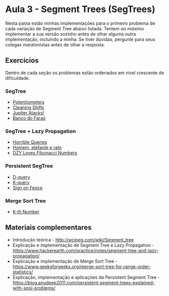 # Aula 3 - Segment Trees (SegTrees)

Nesta pasta estão minhas implementações para o primeiro problema de cada variação de Segment Tree abaixo listada. Tentem *ao máximo* implementar a sua versão sozinho antes de olhar alguma outra implementação, incluindo a minha. Se tiver dúvidas, pergunte para seus colegas maratonistas antes de olhar a resposta.

## Exercícios

Dentro de cada seção os problemas estão ordenados em nível crescente de dificuldade.

### SegTree

- [Potentiometers](https://icpcarchive.ecs.baylor.edu/index.php?option=com_onlinejudge&Itemid=8&page=show_problem&problem=192)
- [Cleaning Shifts](http://poj.org/problem?id=3171)
- [Jupiter Atacks!](https://icpcarchive.ecs.baylor.edu/index.php?option=com_onlinejudge&Itemid=8&page=show_problem&problem=3809)
- [Banco do Faraó](https://br.spoj.com/problems/BANFARAO/)

### SegTree + Lazy Propagation

- [Horrible Queries](https://www.spoj.com/problems/HORRIBLE/)
- [Homem, elefante e rato](https://br.spoj.com/problems/HOMEM/)
- [DZY Loves Fibonacci Numbers](http://codeforces.com/problemset/problem/446/C)

### Persistent SegTree

- [D-query](https://www.spoj.com/problems/DQUERY/)
- [K-query](https://www.spoj.com/problems/KQUERY/)
- [Sign on Fence](https://codeforces.com/blog/entry/14592)

### Merge Sort Tree

- [K-th Number](https://www.spoj.com/problems/MKTHNUM/)

## Materiais complementares

- Introdução teórica - http://wcipeg.com/wiki/Segment_tree
- Explicação e implementação de Segment Tree e Lazy Propagation - https://www.hackerearth.com/practice/notes/segment-tree-and-lazy-propagation/
- Explicação e implementação de Merge Sort Tree - https://www.geeksforgeeks.org/merge-sort-tree-for-range-order-statistics/
- Explicação, implementação e aplicações de Persistent Segment Tree - https://blog.anudeep2011.com/persistent-segment-trees-explained-with-spoj-problems/